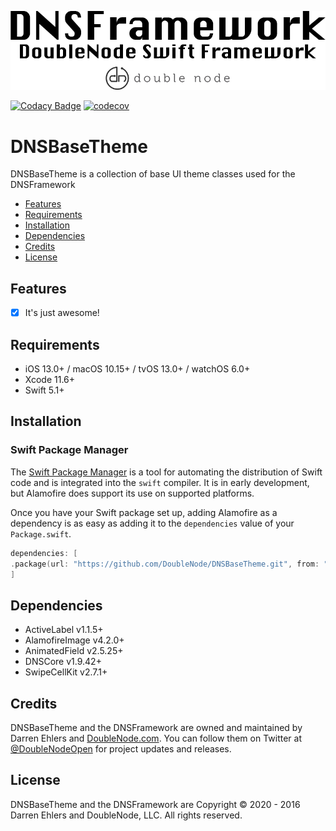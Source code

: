 ![DoubleNode Swift Framework](https://github.com/DoubleNode/DNSBaseTheme/raw/master/DNSFrameworkLogo.png)

[![Codacy Badge](https://api.codacy.com/project/badge/Grade/6f473642e4404426b55fda500602e662)](https://www.codacy.com?utm_source=github.com&amp;utm_medium=referral&amp;utm_content=DoubleNode/DNSBaseTheme&amp;utm_campaign=Badge_Grade)
[![codecov](https://codecov.io/gh/DoubleNode/DNSBaseTheme/branch/master/graph/badge.svg?token=NcFMBk0g9t)](https://codecov.io/gh/DoubleNode/DNSBaseTheme)

# DNSBaseTheme

DNSBaseTheme is a collection of base UI theme classes used for the DNSFramework

-   [Features](#features)
-   [Requirements](#requirements)
-   [Installation](#installation)
-   [Dependencies](#dependencies)
-   [Credits](#credits)
-   [License](#license)

## Features

-   [x] It's just awesome!

## Requirements

-   iOS 13.0+ / macOS 10.15+ / tvOS 13.0+ / watchOS 6.0+
-   Xcode 11.6+
-   Swift 5.1+

## Installation

### Swift Package Manager

The [Swift Package Manager](https://swift.org/package-manager/) is a tool for automating the distribution of Swift code and is integrated into the `swift` compiler. It is in early development, but Alamofire does support its use on supported platforms.

Once you have your Swift package set up, adding Alamofire as a dependency is as easy as adding it to the `dependencies` value of your `Package.swift`.

```swift
dependencies: [
.package(url: "https://github.com/DoubleNode/DNSBaseTheme.git", from: "1.9.40")
]
```

## Dependencies

-   ActiveLabel v1.1.5+
-   AlamofireImage v4.2.0+
-   AnimatedField v2.5.25+
-   DNSCore v1.9.42+
-   SwipeCellKit v2.7.1+

## Credits

DNSBaseTheme and the DNSFramework are owned and maintained by Darren Ehlers and [DoubleNode.com](http://doublenode.com). You can follow them on Twitter at [@DoubleNodeOpen](https://twitter.com/DoubleNodeOpen) for project updates and releases.

## License

DNSBaseTheme and the DNSFramework are Copyright © 2020 - 2016 Darren Ehlers and DoubleNode, LLC. All rights reserved.

